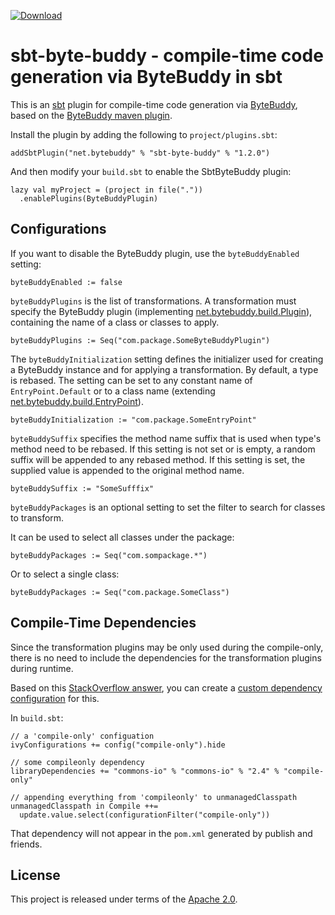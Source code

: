 [ ![Download](https://api.bintray.com/packages/wjtan/sbt-plugins/sbt-byte-buddy/images/download.svg) ](https://bintray.com/wjtan/sbt-plugins/sbt-byte-buddy/_latestVersion)

# sbt-byte-buddy - compile-time code generation via ByteBuddy in sbt

This is an [sbt](http://scala-sbt.org/) plugin for compile-time code generation via [ByteBuddy](http://bytebuddy.net/), based on the [ByteBuddy maven plugin](https://github.com/raphw/byte-buddy/tree/master/byte-buddy-maven-plugin).


Install the plugin by adding the following to `project/plugins.sbt`:

    addSbtPlugin("net.bytebuddy" % "sbt-byte-buddy" % "1.2.0")

And then modify your `build.sbt` to enable the SbtByteBuddy plugin:

```
lazy val myProject = (project in file("."))
  .enablePlugins(ByteBuddyPlugin)
```

## Configurations

If you want to disable the ByteBuddy plugin, use the `byteBuddyEnabled` setting:

    byteBuddyEnabled := false

`byteBuddyPlugins` is the list of transformations. A transformation must specify the ByteBuddy plugin (implementing [net.bytebuddy.build.Plugin](http://bytebuddy.net/javadoc/1.6.9/net/bytebuddy/build/Plugin.html)), containing the name of a class or classes to apply.

    byteBuddyPlugins := Seq("com.package.SomeByteBuddyPlugin")

The `byteBuddyInitialization` setting defines the initializer used for creating a ByteBuddy instance and for applying a transformation. By default, a type is rebased. The setting can be set to any constant name of `EntryPoint.Default` or to a class name (extending [net.bytebuddy.build.EntryPoint](http://bytebuddy.net/javadoc/1.6.9/net/bytebuddy/build/EntryPoint.html)).

    byteBuddyInitialization := "com.package.SomeEntryPoint"

`byteBuddySuffix` specifies the method name suffix that is used when type's method need to be rebased. If this setting is not set or is empty, a random suffix will be appended to any rebased method. If this setting is set, the supplied value is appended to the original method name.

    byteBuddySuffix := "SomeSufffix"

`byteBuddyPackages` is an optional setting to set the filter to search for classes to transform.

It can be used to select all classes under the package:

    byteBuddyPackages := Seq("com.sompackage.*")

Or to select a single class:

    byteBuddyPackages := Seq("com.package.SomeClass")

## Compile-Time Dependencies

Since the transformation plugins may be only used during the compile-only, there is no need to include the dependencies for the transformation plugins during runtime.

Based on this [StackOverflow answer](http://stackoverflow.com/questions/21515325/add-a-compile-time-only-dependency-in-sbt), you can create a [custom dependency configuration](http://www.scala-sbt.org/release/docs/Detailed-Topics/Library-Management.html#ivy-configurations) for this.

In `build.sbt`:

```
// a 'compile-only' configuation
ivyConfigurations += config("compile-only").hide

// some compileonly dependency
libraryDependencies += "commons-io" % "commons-io" % "2.4" % "compile-only"

// appending everything from 'compileonly' to unmanagedClasspath
unmanagedClasspath in Compile ++= 
  update.value.select(configurationFilter("compile-only"))
```

That dependency will not appear in the `pom.xml` generated by publish and friends.

## License
This project is released under terms of the [Apache 2.0](https://opensource.org/licenses/Apache-2.0).